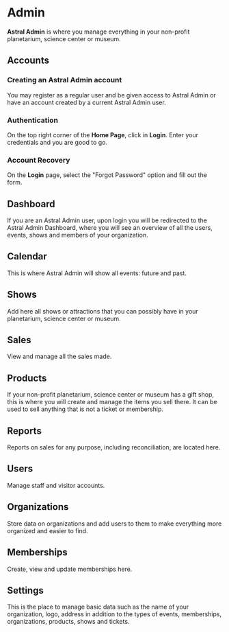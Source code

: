 # Admin

**Astral Admin** is where you manage everything in your non-profit planetarium, science center or museum.

<div id="accounts"></div>

## Accounts

### Creating an Astral Admin account

You may register as a regular user and be given access to Astral Admin or have an account created by a current Astral Admin user.

<div id="authentication"></div>

### Authentication

On the top right corner of the **Home Page**, click in **Login**. Enter your credentials and you are good to go.

<div id="account-recovery"></div>

### Account Recovery

On the **Login** page, select the "Forgot Password" option and fill out the form.

<div id="dashboard"></div>

## Dashboard

If you are an Astral Admin user, upon login you will be redirected to the Astral Admin Dashboard, where you will see an overview of all the users, events, shows and members of your organization.

<div id="calendar"></div>

## Calendar

This is where Astral Admin will show all events: future and past.

<div id="shows"></div>

## Shows

Add here all shows or attractions that you can possibly have in your planetarium, science center or museum.

<div id="sales"></div>

## Sales

View and manage all the sales made.

<div id="products"></div>

## Products

If your non-profit planetarium, science center or museum has a gift shop, this is where you will create and manage the items you sell there. It can be used to sell anything that is not a ticket or membership.

<div id="reports"></div>

## Reports

Reports on sales for any purpose, including reconciliation, are located here.

<div id="users"></div>

## Users

Manage staff and visitor accounts.

<div id="organizations"></div>

## Organizations

Store data on organizations and add users to them to make everything more organized and easier to find.

<div id="memberships"></div>

## Memberships

Create, view and update memberships here.

<div id="settings"></div>

## Settings

This is the place to manage basic data such as the name of your organization, logo, address in addition to the types of events, memberships, organizations, products, shows and tickets.

